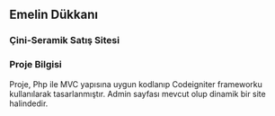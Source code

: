 ## Emelin Dükkanı
### Çini-Seramik Satış Sitesi

### Proje Bilgisi
Proje, Php ile MVC yapısına uygun kodlanıp Codeigniter frameworku kullanılarak tasarlanmıştır. Admin sayfası mevcut olup dinamik bir site halindedir.
